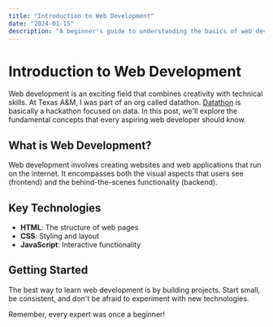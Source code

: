 ```yaml
---
title: "Introduction to Web Development"
date: "2024-01-15"
description: "A beginner's guide to understanding the basics of web development"
---
```


# Introduction to Web Development

Web development is an exciting field that combines creativity with technical skills. At Texas A&M, I was part of an org called datathon. [Datathon](https://tamudatathon.org/) is basically a hackathon focused on data. In this post, we'll explore the fundamental concepts that every aspiring web developer should know.

## What is Web Development?

Web development involves creating websites and web applications that run on the internet. It encompasses both the visual aspects that users see (frontend) and the behind-the-scenes functionality (backend).

## Key Technologies

- **HTML**: The structure of web pages
- **CSS**: Styling and layout
- **JavaScript**: Interactive functionality

## Getting Started

The best way to learn web development is by building projects. Start small, be consistent, and don't be afraid to experiment with new technologies.

Remember, every expert was once a beginner! 